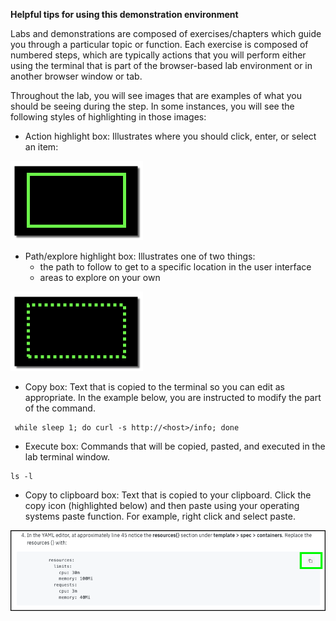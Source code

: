 **Helpful tips for using this demonstration environment**

Labs and demonstrations are composed of exercises/chapters which guide you through a particular topic or function. Each exercise is composed of numbered steps, which are typically actions that you will perform either using the terminal that is part of the browser-based lab environment or in another browser window or tab.

Throughout the lab, you will see images that are examples of what you should be seeing during the step. In some instances, you will see the following styles of highlighting in those images:

- Action highlight box: Illustrates where you should click,  enter, or select an item:

![](_attachments/ClickActionRectangle.png)

- Path/explore highlight box: Illustrates one of two things:
  - the path to follow to get to a specific location in the user interface
  - areas to explore on your own
  
![](_attachments/PathExploreHighlight.png)

- Copy box: Text that is copied to the terminal so you can edit as appropriate. In the example below, you are instructed to modify the **<host>** part of the command.

```copycommand
 while sleep 1; do curl -s http://<host>/info; done 
```

- Execute box: Commands that will be copied, pasted, and executed in the lab terminal window.
```execute
ls -l
```

- Copy to clipboard box: Text that is copied to your clipboard. Click the copy icon (highlighted below) and then paste using your operating systems paste function. For example, right click and select paste.

![](_attachments/Usage-Clipboard.png)

